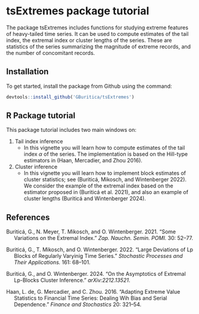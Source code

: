 
<!-- README.md is generated from README.Rmd. Please edit that file -->

# tsExtremes package tutorial

<!-- badges: start -->
<!-- badges: end -->

The package tsExtremes includes functions for studying extreme features
of heavy-tailed time series. It can be used to compute estimates of the
tail index, the extremal index or cluster lengths of the series. These
are statistics of the series summarizing the magnitude of extreme
records, and the number of concomitant records.

## Installation

<!-- You can install the released version of tsExtremes from [CRAN](https://CRAN.R-project.org) with: -->

To get started, install the package from Github using the command:

``` r
devtools::install_github('GBuritica/tsExtremes')
```

## R Package tutorial

This package tutorial includes two main windows on:

1.  Tail index inference
    - In this vignette you will learn how to compute estimates of the
      tail index $\alpha$ of the series. The implementation is based on
      the Hill-type estimators in (Haan, Mercadier, and Zhou 2016).
2.  Cluster inference
    - In this vignette you will learn how to implement block estimates
      of cluster statistics; see (Buriticá, Mikosch, and Wintenberger
      2022). We consider the example of the extremal index based on the
      estimator proposed in (Buriticá et al. 2021), and also an example
      of cluster lengths (Buriticá and Wintenberger 2024).

## References

<div id="refs" class="references csl-bib-body hanging-indent">

<div id="ref-buritica:meyer:mikosch:wintenberger:2021"
class="csl-entry">

Buriticá, G., N. Meyer, T. Mikosch, and O. Wintenberger. 2021. “Some
Variations on the Extremal Index.” *Zap. Nauchn. Semin. POMI.* 30:
52–77.

</div>

<div id="ref-buritica:mikosch:wintenberger:2021" class="csl-entry">

Buriticá, G., T. Mikosch, and O. Wintenberger. 2022. “Large Deviations
of Lp Blocks of Regularly Varyinig Time Series.” *Stochastic Processes
and Their Applications.* 161: 68–101.

</div>

<div id="ref-buritica:wintenberger:2024" class="csl-entry">

Buriticá, G., and O. Wintenberger. 2024. “On the Asymptotics of Extremal
Lp-Blocks Cluster Inference.” *arXiv:2212.13521*.

</div>

<div id="ref-dehaan:mercadier:zhou:2016" class="csl-entry">

Haan, L. de, G. Mercadier, and C. Zhou. 2016. “Adapting Extreme Value
Statistics to Financial Time Series: Dealing Wih Bias and Serial
Dependence.” *Finance and Stochastics* 20: 321–54.

</div>

</div>
